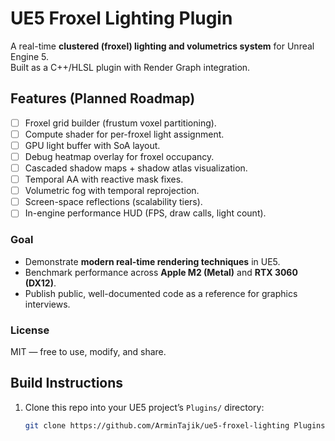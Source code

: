 # UE5 Froxel Lighting Plugin

A real-time **clustered (froxel) lighting and volumetrics system** for Unreal Engine 5.  
Built as a C++/HLSL plugin with Render Graph integration.


## Features (Planned Roadmap)
- [ ] Froxel grid builder (frustum voxel partitioning).
- [ ] Compute shader for per-froxel light assignment.
- [ ] GPU light buffer with SoA layout.
- [ ] Debug heatmap overlay for froxel occupancy.
- [ ] Cascaded shadow maps + shadow atlas visualization.
- [ ] Temporal AA with reactive mask fixes.
- [ ] Volumetric fog with temporal reprojection.
- [ ] Screen-space reflections (scalability tiers).
- [ ] In-engine performance HUD (FPS, draw calls, light count).

### Goal
- Demonstrate **modern real-time rendering techniques** in UE5.
- Benchmark performance across **Apple M2 (Metal)** and **RTX 3060 (DX12)**.
- Publish public, well-documented code as a reference for graphics interviews.

### License
MIT — free to use, modify, and share.  

## Build Instructions
1. Clone this repo into your UE5 project’s `Plugins/` directory:
   ```bash
   git clone https://github.com/ArminTajik/ue5-froxel-lighting Plugins/FroxelLighting